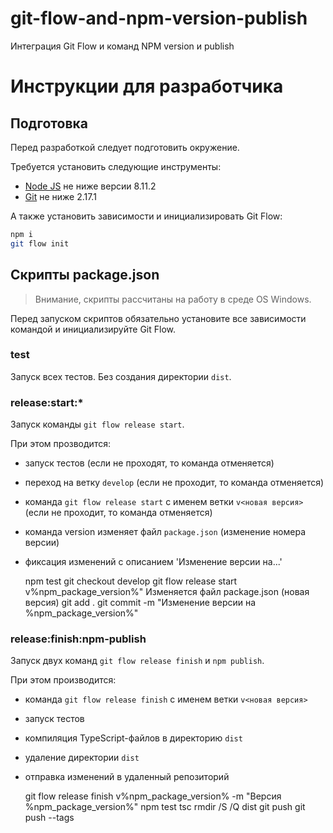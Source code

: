 # git-flow-and-npm-version-publish
Интеграция Git Flow и команд NPM version и publish

Инструкции для разработчика
===========================

Подготовка
----------

Перед разработкой следует подготовить окружение.

Требуется установить следующие инструменты:

- [Node JS](nodejs) не ниже версии 8.11.2
- [Git](git) не ниже 2.17.1

А также установить зависимости и инициализировать Git Flow:

```bash
npm i
git flow init
```

Скрипты package.json
--------------------

> Внимание, скрипты рассчитаны на работу в среде OS Windows.

Перед запуском скриптов обязательно установите все зависимости командой
и инициализируйте Git Flow.

### test

Запуск всех тестов. Без создания директории `dist`.

### release:start:*

Запуск команды `git flow release start`.

При этом прозводится:  
- запуск тестов (если не проходят, то команда отменяется)
- переход на ветку `develop` (если не проходит, то команда отменяется)
- команда `git flow release start` с именем ветки `v<новая версия>` (если не проходит, то команда отменяется)
- команда version изменяет файл `package.json` (изменение номера версии)
- фиксация изменений с описанием 'Изменение версии на...'


    npm test
    git checkout develop
    git flow release start v%npm_package_version%"
    Изменяется файл package.json (новая версия)
    git add .
    git commit -m \"Изменение версии на %npm_package_version%\"

### release:finish:npm-publish

Запуск двух команд `git flow release finish` и `npm publish`.

При этом производится:  
- команда `git flow release finish` с именем ветки `v<новая версия>`
- запуск тестов
- компиляция TypeScript-файлов в директорию `dist`
- удаление директории `dist`
- отправка изменений в удаленный репозиторий


    git flow release finish v%npm_package_version% -m \"Версия %npm_package_version%\"
    npm test
    tsc
    rmdir /S /Q dist
    git push
    git push --tags





[nodejs]: https://nodejs.org/en/
[git]: https://github.com/khusamov/leading/tree/master/git
